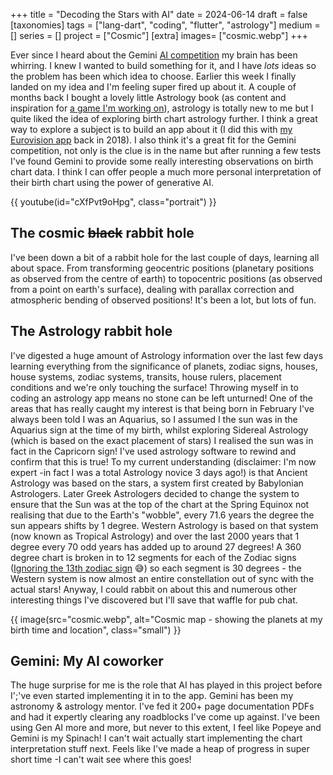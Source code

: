 +++
title = "Decoding the Stars with AI"
date = 2024-06-14
draft =  false
[taxonomies]
tags = ["lang-dart", "coding", "flutter", "astrology"]
medium = []
series = []
project = ["Cosmic"]
[extra]
images= ["cosmic.webp"]
+++

Ever since I heard about the Gemini [AI competition](https://ai.google.dev/competition) my brain has been whirring. I knew I wanted to build something for it, and I have _lots_ ideas so the problem has been which idea to choose. Earlier this week I finally landed on my idea and I'm feeling super fired up about it. A couple of months back I bought a lovely little Astrology book (as content and inspiration for [a game I'm working on](/projects/quest/)), astrology is totally new to me but I quite liked the idea of exploring birth chart astrology further. I think a great way to explore a subject is to build an app about it (I did this with [my Eurovision app](/projects/eurovision-app/) back in 2018). I also think it's a great fit for the Gemini competition, not only is the clue is in the name but after running a few tests I've found Gemini to provide some really interesting observations on birth chart data. I think I can offer people a much more personal interpretation of their birth chart using the power of generative AI.

{{ youtube(id="cXfPvt9oHpg", class="portrait") }}

## The cosmic <del>black</del> rabbit hole

I've been down a bit of a rabbit hole for the last couple of days, learning all about space. From transforming geocentric positions (planetary positions as observed from the centre of earth) to topocentric positions (as observed from a point on earth's surface), dealing with parallax correction and atmospheric bending of observed positions! It's been a lot, but lots of fun.

## The Astrology rabbit hole

I've digested a huge amount of Astrology information over the last few days learning everything from the significance of planets, zodiac signs, houses, house systems, zodiac systems, transits, house rulers, placement conditions and we're only touching the surface! Throwing myself in to coding an astrology app means no stone can be left unturned! One of the areas that has really caught my interest is that being born in February I've always been told I was an Aquarius, so I assumed I the sun was in the Aquarius sign at the time of my birth, whilst exploring Sidereal Astrology (which is based on the exact placement of stars) I realised the sun was in fact in the Capricorn sign! I've used astrology software to rewind and confirm that this is true! To my current understanding (disclaimer: I'm now expert -in fact I was a total Astrology novice 3 days ago!) is that Ancient Astrology was based on the stars, a system first created by Babylonian Astrologers. Later Greek Astrologers decided to change the system to ensure that the Sun was at the top of the chart at the Spring Equinox not realising that due to the Earth's "wobble", every 71.6 years the degree the sun appears shifts by 1 degree.  Western Astrology is based on that system (now known as Tropical Astrology) and over the last 2000 years that 1 degree every 70 odd years has added up to around 27 degrees! A 360 degree chart is broken in to 12 segments for each of the Zodiac signs ([Ignoring the 13th zodiac sign](https://en.wikipedia.org/wiki/Ophiuchus_(astrology)) 😅) so each segment is 30 degrees - the Western system is now almost an entire constellation out of sync with the actual stars! Anyway, I could rabbit on about this and numerous other interesting things I've discovered but I'll save that waffle for pub chat.

{{ image(src="cosmic.webp", alt="Cosmic map - showing the planets at my birth time and location", class="small") }}

## Gemini: My AI coworker

The huge surprise for me is the role that AI has played in this project before I';'ve even started implementing it in to the app. Gemini has been my astronomy & astrology mentor. I've fed it 200+ page documentation PDFs and had it expertly clearing any roadblocks I've come up against. I've been using Gen AI more and more, but never to this extent, I feel like Popeye and Gemini is my Spinach! I can't wait actually start implementing the chart interpretation stuff next. Feels like I've made a heap of progress in super short time -I can't wait see where this goes!
